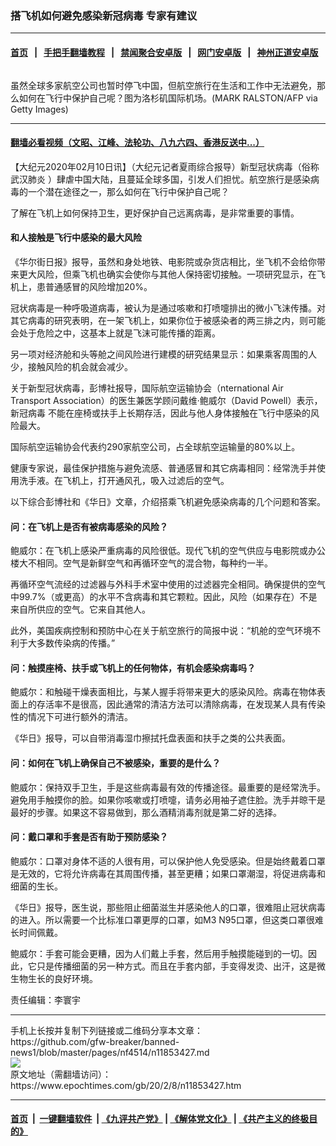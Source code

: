 ### 搭飞机如何避免感染新冠病毒 专家有建议
------------------------

#### [首页](https://github.com/gfw-breaker/banned-news1/blob/master/README.md) &nbsp;&nbsp;|&nbsp;&nbsp; [手把手翻墙教程](https://github.com/gfw-breaker/guides/wiki) &nbsp;&nbsp;|&nbsp;&nbsp; [禁闻聚合安卓版](https://github.com/gfw-breaker/bn-android) &nbsp;&nbsp;|&nbsp;&nbsp; [网门安卓版](https://github.com/oGate2/oGate) &nbsp;&nbsp;|&nbsp;&nbsp; [神州正道安卓版](https://github.com/SzzdOgate/update) 



<div><img alt="" class="aligncenter wp-post-image" src="https://i.epochtimes.com/assets/uploads/2020/01/GettyImages-1195334479-1-600x400.jpg"/>
<div class="red16 caption">
 <p>
  虽然全球多家航空公司也暂时停飞中国，但航空旅行在生活和工作中无法避免，那么如何在飞行中保护自己呢？图为洛杉矶国际机场。(MARK RALSTON/AFP via Getty Images)
 </p>
</div>
</div><hr/>

#### [翻墙必看视频（文昭、江峰、法轮功、八九六四、香港反送中...）](http://167.172.214.107/home.html)

<div><p>
 【大纪元2020年02月10日讯】（大纪元记者夏雨综合报导）新型冠状病毒（俗称
 <ok href="https://www.epochtimes.com/gb/tag/%E6%AD%A6%E6%B1%89%E8%82%BA%E7%82%8E.html">
  武汉肺炎
 </ok>
 ）肆虐中国大陆，且蔓延全球多国，引发人们担忧。航空旅行是感染病毒的一个潜在途径之一，那么如何在飞行中保护自己呢？
</p>
<p>
 了解在飞机上如何保持卫生，更好保护自己远离病毒，是非常重要的事情。
</p>
<h4>
 和人接触是飞行中感染的最大风险
</h4>
<p>
 《华尔街日报》报导，虽然和身处地铁、电影院或杂货店相比，坐飞机不会给你带来更大风险，但乘飞机也确实会使你与其他人保持密切接触。一项研究显示，在飞机上，患普通感冒的风险增加20%。
</p>
<p>
 冠状病毒是一种呼吸道病毒，被认为是通过咳嗽和打喷嚏排出的微小飞沫传播。对其它病毒的研究表明，在一架飞机上，如果你位于被感染者的两三排之内，则可能会处于危险之中，这基本上就是飞沫可能传播的距离。
</p>
<p>
 另一项对经济舱和头等舱之间风险进行建模的研究结果显示：如果乘客周围的人少，接触风险的机会就会减少。
</p>
<p>
 关于新型冠状病毒，彭博社报导，国际航空运输协会（nternational Air Transport Association）的医生兼医学顾问戴维·鲍威尔（David Powell）表示，
 <ok href="https://www.epochtimes.com/gb/tag/%E6%96%B0%E5%86%A0%E7%97%85%E6%AF%92.html">
  新冠病毒
 </ok>
 不能在座椅或扶手上长期存活，因此与他人身体接触在飞行中感染的风险最大。
</p>
<p>
 国际航空运输协会代表约290家航空公司，占全球航空运输量的80%以上。
</p>
<p>
 健康专家说，最佳保护措施与避免流感、普通感冒和其它病毒相同：经常洗手并使用洗手液。在飞机上，打开通风孔，吸入过滤后的空气。
</p>
<p>
 以下综合彭博社和《华日》文章，介绍搭乘飞机避免感染病毒的几个问题和答案。
</p>
<h4>
 问：在飞机上是否有被病毒感染的风险？
</h4>
<p>
 鲍威尔：在飞机上感染严重病毒的风险很低。现代飞机的空气供应与电影院或办公楼大不相同。空气是新鲜空气和再循环空气的混合物，每种约一半。
</p>
<p>
 再循环空气流经的过滤器与外科手术室中使用的过滤器完全相同。确保提供的空气中99.7%（或更高）的水平不含病毒和其它颗粒。因此，风险（如果存在）不是来自所供应的空气。它来自其他人。
</p>
<p>
 此外，美国疾病控制和预防中心在关于航空旅行的简报中说：“机舱的空气环境不利于大多数传染病的传播。”
</p>
<h4>
 问：触摸座椅、扶手或飞机上的任何物体，有机会感染病毒吗？
</h4>
<p>
 鲍威尔：和触碰干燥表面相比，与某人握手将带来更大的感染风险。病毒在物体表面上的存活率不是很高，因此通常的清洁方法可以清除病毒，在发现某人具有传染性的情况下可进行额外的清洁。
</p>
<p>
 《华日》报导，可以自带消毒湿巾擦拭托盘表面和扶手之类的公共表面。
</p>
<h4>
 问：如何在飞机上确保自己不被感染，重要的是什么？
</h4>
<p>
 鲍威尔：保持双手卫生，手是这些病毒最有效的传播途径。最重要的是经常洗手。避免用手触摸你的脸。如果你咳嗽或打喷嚏，请务必用袖子遮住脸。洗手并晾干是最好的步骤。如果这不容易做到，那么酒精消毒剂就是第二好的选择。
</p>
<h4>
 问：戴口罩和手套是否有助于预防感染？
</h4>
<p>
 鲍威尔：口罩对身体不适的人很有用，可以保护他人免受感染。但是始终戴着口罩是无效的，它将允许病毒在其周围传播，甚至更糟；如果口罩潮湿，将促进病毒和细菌的生长。
</p>
<p>
 《华日》报导，医生说，那些阻止细菌滋生并感染他人的口罩，很难阻止冠状病毒的进入。所以需要一个比标准口罩更厚的口罩，如M3 N95口罩，但这类口罩很难长时间佩戴。
</p>
<p>
 鲍威尔：手套可能会更糟，因为人们戴上手套，然后用手触摸能碰到的一切。因此，它只是传播细菌的另一种方式。而且在手套内部，手变得发烫、出汗，这是微生物生长的良好环境。
</p>
<p>
 责任编辑：李寰宇
</p>
</div>
<hr/>
手机上长按并复制下列链接或二维码分享本文章：<br/>
https://github.com/gfw-breaker/banned-news1/blob/master/pages/nf4514/n11853427.md <br/>
<a href='https://github.com/gfw-breaker/banned-news1/blob/master/pages/nf4514/n11853427.md'><img src='https://github.com/gfw-breaker/banned-news1/blob/master/pages/nf4514/n11853427.md.png'/></a> <br/>
原文地址（需翻墙访问）：https://www.epochtimes.com/gb/20/2/8/n11853427.htm


------------------------
#### [首页](https://github.com/gfw-breaker/banned-news1/blob/master/README.md) &nbsp;|&nbsp; [一键翻墙软件](https://github.com/gfw-breaker/nogfw/blob/master/README.md) &nbsp;| [《九评共产党》](https://github.com/gfw-breaker/9ping.md/blob/master/README.md#九评之一评共产党是什么) | [《解体党文化》](https://github.com/gfw-breaker/jtdwh.md/blob/master/README.md) | [《共产主义的终极目的》](https://github.com/gfw-breaker/gczydzjmd.md/blob/master/README.md)


<img src='http://gfw-breaker.win/banned-news/pages/nf4514/n11853427.md' width='0px' height='0px'/>